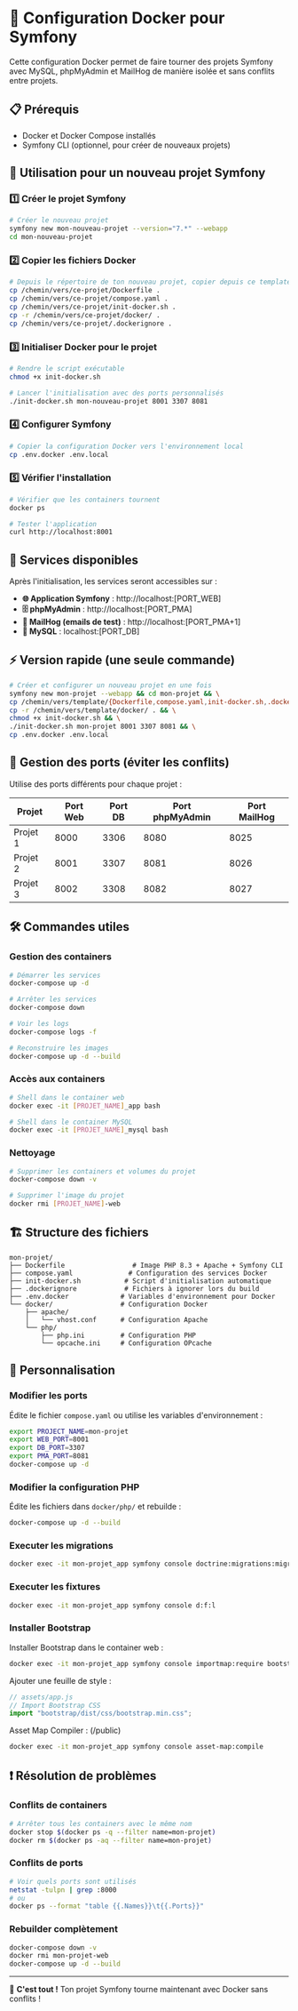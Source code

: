 # 🐳 Configuration Docker pour Symfony

Cette configuration Docker permet de faire tourner des projets Symfony avec MySQL, phpMyAdmin et MailHog de manière isolée et sans conflits entre projets.

## 📋 Prérequis

- Docker et Docker Compose installés
- Symfony CLI (optionnel, pour créer de nouveaux projets)

## 🚀 Utilisation pour un nouveau projet Symfony

### 1️⃣ Créer le projet Symfony

```bash
# Créer le nouveau projet
symfony new mon-nouveau-projet --version="7.*" --webapp
cd mon-nouveau-projet
```

### 2️⃣ Copier les fichiers Docker

```bash
# Depuis le répertoire de ton nouveau projet, copier depuis ce template :
cp /chemin/vers/ce-projet/Dockerfile .
cp /chemin/vers/ce-projet/compose.yaml .
cp /chemin/vers/ce-projet/init-docker.sh .
cp -r /chemin/vers/ce-projet/docker/ .
cp /chemin/vers/ce-projet/.dockerignore .
```

### 3️⃣ Initialiser Docker pour le projet

```bash
# Rendre le script exécutable
chmod +x init-docker.sh

# Lancer l'initialisation avec des ports personnalisés
./init-docker.sh mon-nouveau-projet 8001 3307 8081
```

### 4️⃣ Configurer Symfony

```bash
# Copier la configuration Docker vers l'environnement local
cp .env.docker .env.local
```

### 5️⃣ Vérifier l'installation

```bash
# Vérifier que les containers tournent
docker ps

# Tester l'application
curl http://localhost:8001
```

## 🎯 Services disponibles

Après l'initialisation, les services seront accessibles sur :

- **🌐 Application Symfony** : http://localhost:[PORT_WEB]
- **🗄️ phpMyAdmin** : http://localhost:[PORT_PMA]
- **📧 MailHog (emails de test)** : http://localhost:[PORT_PMA+1]
- **🐬 MySQL** : localhost:[PORT_DB]

## ⚡ Version rapide (une seule commande)

```bash
# Créer et configurer un nouveau projet en une fois
symfony new mon-projet --webapp && cd mon-projet && \
cp /chemin/vers/template/{Dockerfile,compose.yaml,init-docker.sh,.dockerignore} . && \
cp -r /chemin/vers/template/docker/ . && \
chmod +x init-docker.sh && \
./init-docker.sh mon-projet 8001 3307 8081 && \
cp .env.docker .env.local
```

## 📝 Gestion des ports (éviter les conflits)

Utilise des ports différents pour chaque projet :

| Projet   | Port Web | Port DB | Port phpMyAdmin | Port MailHog |
| -------- | -------- | ------- | --------------- | ------------ |
| Projet 1 | 8000     | 3306    | 8080            | 8025         |
| Projet 2 | 8001     | 3307    | 8081            | 8026         |
| Projet 3 | 8002     | 3308    | 8082            | 8027         |

## 🛠️ Commandes utiles

### Gestion des containers

```bash
# Démarrer les services
docker-compose up -d

# Arrêter les services
docker-compose down

# Voir les logs
docker-compose logs -f

# Reconstruire les images
docker-compose up -d --build
```

### Accès aux containers

```bash
# Shell dans le container web
docker exec -it [PROJET_NAME]_app bash

# Shell dans le container MySQL
docker exec -it [PROJET_NAME]_mysql bash
```

### Nettoyage

```bash
# Supprimer les containers et volumes du projet
docker-compose down -v

# Supprimer l'image du projet
docker rmi [PROJET_NAME]-web
```

## 🏗️ Structure des fichiers

```
mon-projet/
├── Dockerfile                 # Image PHP 8.3 + Apache + Symfony CLI
├── compose.yaml              # Configuration des services Docker
├── init-docker.sh           # Script d'initialisation automatique
├── .dockerignore            # Fichiers à ignorer lors du build
├── .env.docker             # Variables d'environnement pour Docker
└── docker/                 # Configuration Docker
    ├── apache/
    │   └── vhost.conf      # Configuration Apache
    └── php/
        ├── php.ini         # Configuration PHP
        └── opcache.ini     # Configuration OPcache
```

## 🔧 Personnalisation

### Modifier les ports

Édite le fichier `compose.yaml` ou utilise les variables d'environnement :

```bash
export PROJECT_NAME=mon-projet
export WEB_PORT=8001
export DB_PORT=3307
export PMA_PORT=8081
docker-compose up -d
```

### Modifier la configuration PHP

Édite les fichiers dans `docker/php/` et rebuilde :

```bash
docker-compose up -d --build
```

### Executer les migrations

```bash
docker exec -it mon-projet_app symfony console doctrine:migrations:migrate
```

### Executer les fixtures

```bash
docker exec -it mon-projet_app symfony console d:f:l
```

### Installer Bootstrap

Installer Bootstrap dans le container web :

```bash
docker exec -it mon-projet_app symfony console importmap:require bootstrap/dist/css/bootstrap.min.css
```

Ajouter une feuille de style :

```js
// assets/app.js
// Import Bootstrap CSS
import "bootstrap/dist/css/bootstrap.min.css";
```

Asset Map Compiler : (/public)

```bash
docker exec -it mon-projet_app symfony console asset-map:compile
```

## ❗ Résolution de problèmes

### Conflits de containers

```bash
# Arrêter tous les containers avec le même nom
docker stop $(docker ps -q --filter name=mon-projet)
docker rm $(docker ps -aq --filter name=mon-projet)
```

### Conflits de ports

```bash
# Voir quels ports sont utilisés
netstat -tulpn | grep :8000
# ou
docker ps --format "table {{.Names}}\t{{.Ports}}"
```

### Rebuilder complètement

```bash
docker-compose down -v
docker rmi mon-projet-web
docker-compose up -d --build
```

---

🎉 **C'est tout !** Ton projet Symfony tourne maintenant avec Docker sans conflits !
